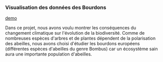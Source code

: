 
### Visualisation des données des Bourdons

[demo](https://shajjad-h.github.io/#/)

Dans ce projet, nous avons voulu montrer les conséquences du changement climatique sur l'évolution de la biodiversité. Comme de nombreuses espèces d'arbres et de plantes dépendent de la polarisation des abeilles, nous avons choisi d'étudier les bourdons européens (différentes espèces d'abeilles du genre Bombus) car un écosystème sain aura une importante population d'abeilles.
